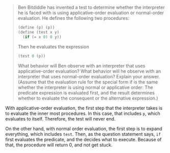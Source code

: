 > Ben Bitdiddle has invented a test to determine whether the interpreter he is
> faced with is using applicative-order evaluation or normal-order evaluation.
> He defines the following two procedures:
> ```scheme
> (define (p) (p))
> (define (test x y)
>   (if (= x 0) 0 y))
> ```
> Then he evaluates the expression
> ```scheme
> (test 0 (p))
> ```
> What behavior will Ben observe with an interpreter that uses
> applicative-order evaluation? What behavior will he observe with an
> interpreter that uses normal-order evaluation? Explain your answer. (Assume
> that the evaluation rule for the special form if is the same whether the
> interpreter is using normal or applicative order: The predicate expression is
> evaluated first, and the result determines whether to evaluate the consequent
> or the alternative expression.)

With applicative-order evaluation, the first step that the interpreter takes is
to evaluate the inner most procedures. In this case, that includes `p`, which
evaluates to itself. Therefore, the test will never end.

On the other hand, with normal order evaluation, the first step is to expand
everything, which includes `test`. Then, as the question statement says, `if`
first evaluates the predicate, and the decides what to execute. Because of
that, the procedure will return 0, and not get stuck.

